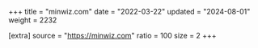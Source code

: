+++
title = "minwiz.com"
date = "2022-03-22"
updated = "2024-08-01"
weight = 2232

[extra]
source = "https://minwiz.com"
ratio = 100
size = 2
+++
